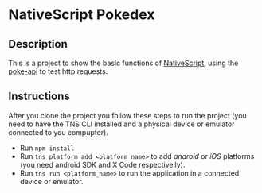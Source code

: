# NativeScript Pokedex

## Description
This is a project to show the basic functions of [NativeScript](http://docs.nativescript.org/), using the [poke-api](https://github.com/hedaro/NativeScriptPokedex.git) to test http requests.

## Instructions
After you clone the project you follow these steps to run the project (you need to have the TNS CLI installed and a physical device or emulator connected to you compupter).

* Run `npm install`
* Run `tns platform add <platform_name>` to add *android* or *iOS* platforms (you need android SDK and X Code respectivelly).
* Run `tns run <platform_name>` to run the application in a connected device or emulator.